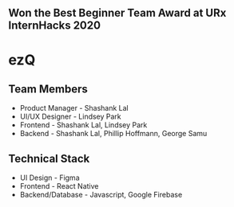 ## Won the Best Beginner Team Award at URx InternHacks 2020

# ezQ

## Team Members
* Product Manager - Shashank Lal
* UI/UX Designer - Lindsey Park
* Frontend - Shashank Lal, Lindsey Park
* Backend - Shashank Lal, Phillip Hoffmann, George Samu

## Technical Stack
* UI Design - Figma
* Frontend - React Native
* Backend/Database - Javascript, Google Firebase
